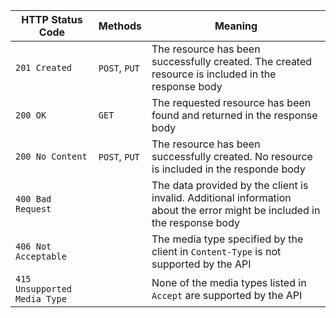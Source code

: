 | HTTP Status Code             | Methods       | Meaning                                                                                                                   |
|------------------------------|---------------|---------------------------------------------------------------------------------------------------------------------------|
| `201 Created`                | `POST`, `PUT` | The resource has been successfully created. The created resource is included in the response body                         |
| `200 OK`                     | `GET`         | The requested resource has been found and returned in the response body                                                   |
| `200 No Content`             | `POST`, `PUT` | The resource has been successfully created. No resource is included in the responde body                                  |
| `400 Bad Request`            |               | The data provided by the client is invalid. Additional information about the error might be included in the response body |
| `406 Not Acceptable`         |               | The media type specified by the client in `Content-Type` is not supported by the API                                      |
| `415 Unsupported Media Type` |               | None of the media types listed in `Accept` are supported by the API                                                       |

